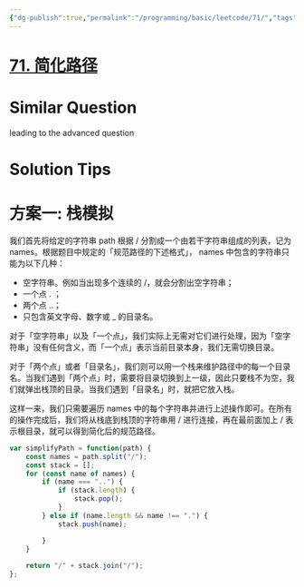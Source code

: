 ```yaml
---
{"dg-publish":true,"permalink":"/programming/basic/leetcode/71/","tags":["leetcode/stack"]}
---
```



# [71. 简化路径](https://leetcode.cn/problems/simplify-path/)

# Similar Question

leading to the advanced question

# Solution Tips

# 方案一: 栈模拟

我们首先将给定的字符串 path 根据 / 分割成一个由若干字符串组成的列表，记为 names。根据题目中规定的「规范路径的下述格式」， names 中包含的字符串只能为以下几种：

- 空字符串。例如当出现多个连续的 /，就会分割出空字符串；
- 一个点 . ；
- 两个点 ..；
- 只包含英文字母、数字或 _ 的目录名。

对于「空字符串」以及「一个点」，我们实际上无需对它们进行处理，因为「空字符串」没有任何含义，而「一个点」表示当前目录本身，我们无需切换目录。

对于「两个点」或者「目录名」，我们则可以用一个栈来维护路径中的每一个目录名。当我们遇到「两个点」时，需要将目录切换到上一级，因此只要栈不为空，我们就弹出栈顶的目录。当我们遇到「目录名」时，就把它放入栈。

这样一来，我们只需要遍历 names 中的每个字符串并进行上述操作即可。在所有的操作完成后，我们将从栈底到栈顶的字符串用 / 进行连接，再在最前面加上 / 表示根目录，就可以得到简化后的规范路径。

```js
var simplifyPath = function(path) {
    const names = path.split("/");
    const stack = [];
    for (const name of names) {
        if (name === "..") {
            if (stack.length) {
                stack.pop();
            } 
        } else if (name.length && name !== ".") {
            stack.push(name);

        }
    }
    
    return "/" + stack.join("/");
};
```
